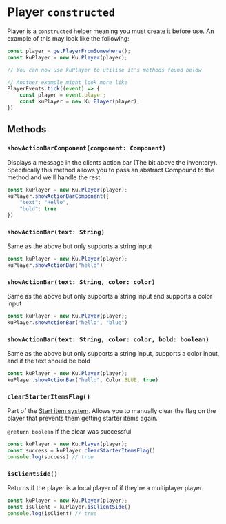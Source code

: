 # Player `constructed`

Player is a `constructed` helper meaning you must create it before use. An example of this may look like the following:

```javascript
const player = getPlayerFromSomewhere();
const kuPlayer = new Ku.Player(player);

// You can now use kuPlayer to utilise it's methods found below

// Another example might look more like 
PlayerEvents.tick((event) => {
    const player = event.player;
    const kuPlayer = new Ku.Player(player);
})
```

## Methods

### `showActionBarComponent(component: Component)`

Displays a message in the clients action bar (The bit above the inventory). Specifically this method allows you to pass an abstract Compound to the method and we'll handle the rest. 


```javascript
const kuPlayer = new Ku.Player(player);
kuPlayer.showActionBarComponent({
    "text": "Hello",
    "bold": true
})
```

### `showActionBar(text: String)`

Same as the above but only supports a string input

```javascript
const kuPlayer = new Ku.Player(player);
kuPlayer.showActionBar("hello")
```

### `showActionBar(text: String, color: color)`

Same as the above but only supports a string input and supports a color input

```javascript
const kuPlayer = new Ku.Player(player);
kuPlayer.showActionBar("hello", "blue")
```

### `showActionBar(text: String, color: color, bold: boolean)`

Same as the above but only supports a string input, supports a color input, and if the text should be bold

```javascript
const kuPlayer = new Ku.Player(player);
kuPlayer.showActionBar("hello", Color.BLUE, true)
```

### `clearStarterItemsFlag()`

Part of the [Start item system](../systems/starter-items.md). Allows you to manually clear the flag on the player that prevents them getting starter items again.

`@return boolean` if the clear was successful

```javascript
const kuPlayer = new Ku.Player(player);
const success = kuPlayer.clearStarterItemsFlag()
console.log(success) // true
```

### `isClientSide()`

Returns if the player is a local player of if they're a multiplayer player.

```javascript
const kuPlayer = new Ku.Player(player);
const isClient = kuPlayer.isClientSide()
console.log(isClient) // true
```


